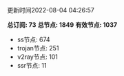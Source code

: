 更新时间2022-08-04 04:26:57

**总订阅: 73**
**总节点: 1849**
**有效节点: 1037**
- ss节点: 674
- trojan节点: 251
- v2ray节点: 101
- ssr节点: 11
